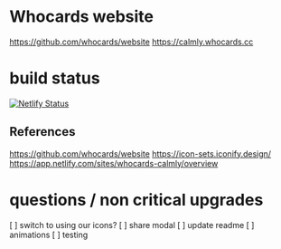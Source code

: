 # Whocards website

https://github.com/whocards/website
https://calmly.whocards.cc

# build status

[![Netlify Status](https://api.netlify.com/api/v1/badges/63e10c87-1757-4444-95bb-e7ec2c34dd9d/deploy-status)](https://app.netlify.com/sites/whocards-calmly/deploys)

## References

https://github.com/whocards/website
https://icon-sets.iconify.design/
https://app.netlify.com/sites/whocards-calmly/overview

# questions / non critical upgrades

[ ] switch to using our icons?
[ ] share modal
[ ] update readme
[ ] animations
[ ] testing

